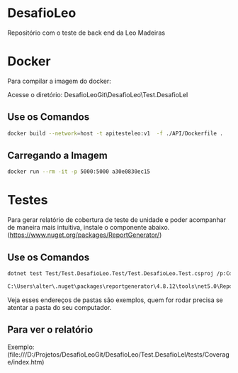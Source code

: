 # DesafioLeo
Repositório com o teste de back end da Leo Madeiras

# Docker

Para compilar a imagem do docker:

Acesse o diretório:
DesafioLeoGit\DesafioLeo\Test.DesafioLel

## Use os Comandos

```bash
docker build --network=host -t apitesteleo:v1  -f ./API/Dockerfile .
```

## Carregando a Imagem

```bash
docker run --rm -it -p 5000:5000 a30e0830ec15
```

# Testes
Para gerar relatório de cobertura de teste de unidade e poder acompanhar de maneira mais intuitiva, instale o componente abaixo.
(https://www.nuget.org/packages/ReportGenerator/)

## Use os Comandos

```bash
dotnet test Test/Test.DesafioLeo.Test/Test.DesafioLeo.Test.csproj /p:CollectCoverage=true /p:CoverletOutputFormat=opencover /p:CoverletOutput=Coverage/ /p:excludebyattribute=*.ExcludeFromCodeCoverage*
```

```bash
C:\Users\alter\.nuget\packages\reportgenerator\4.8.12\tools\net5.0\ReportGenerator.exe "-reports:Test/Test.DesafioLeo.Test/Coverage/coverage.opencover.xml" "-targetdir:tests/Coverage"
```

Veja esses endereços de pastas são exemplos, quem for rodar precisa se atentar a pasta do seu computador.

## Para ver o relatório

Exemplo:
(file:///D:/Projetos/DesafioLeoGit/DesafioLeo/Test.DesafioLel/tests/Coverage/index.htm)
